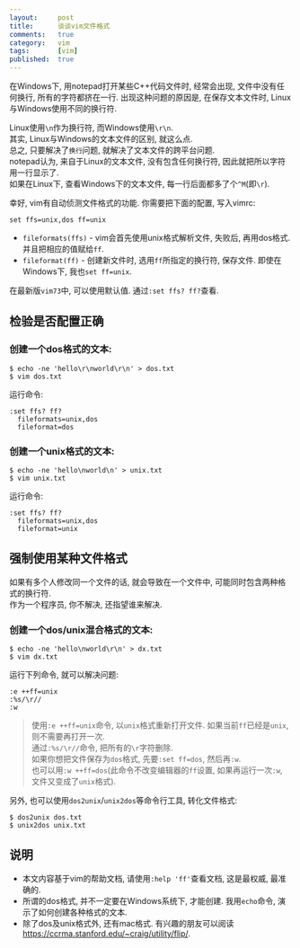 ```yaml
---
layout:     post
title:      谈谈vim文件格式
comments:   true
category:   vim
tags:       [vim]
published:  true
---
```


在Windows下, 用notepad打开某些C++代码文件时,
经常会出现, 文件中没有任何换行, 所有的字符都挤在一行.
出现这种问题的原因是, 在保存文本文件时, Linux与Windows使用不同的换行符.

Linux使用`\n`作为换行符, 而Windows使用`\r\n`.   
其实, Linux与Windows的文本文件的区别, 就这么点.  
总之, 只要解决了`换行`问题, 就解决了文本文件的跨平台问题.  
notepad认为, 来自于Linux的文本文件, 没有包含任何换行符, 因此就把所以字符用一行显示了.  
如果在Linux下, 查看Windows下的文本文件, 每一行后面都多了个`^M`(即`\r`).

幸好, vim有自动侦测文件格式的功能. 你需要把下面的配置, 写入vimrc:

    set ffs=unix,dos ff=unix

- `fileformats(ffs)` - vim会首先使用unix格式解析文件, 失败后, 再用dos格式. 并且把相应的值赋给`ff`.
- `fileformat(ff)` - 创建新文件时, 选用`ff`所指定的换行符, 保存文件. 即使在Windows下, 我也`set ff=unix`.

在最新版`vim73`中, 可以使用默认值. 通过`:set ffs? ff?`查看.

检验是否配置正确
----------------

### 创建一个dos格式的文本:

    $ echo -ne 'hello\r\nworld\r\n' > dos.txt
    $ vim dos.txt

运行命令:

    :set ffs? ff?
      fileformats=unix,dos
      fileformat=dos

### 创建一个unix格式的文本:

    $ echo -ne 'hello\nworld\n' > unix.txt
    $ vim unix.txt

运行命令:

    :set ffs? ff?
      fileformats=unix,dos
      fileformat=unix

强制使用某种文件格式
--------------------

如果有多个人修改同一个文件的话, 就会导致在一个文件中, 可能同时包含两种格式的换行符.  
作为一个程序员, 你不解决, 还指望谁来解决.

### 创建一个dos/unix混合格式的文本:

    $ echo -ne 'hello\nworld\r\n' > dx.txt
    $ vim dx.txt

运行下列命令, 就可以解决问题:

    :e ++ff=unix
    :%s/\r//
    :w

> 使用`:e ++ff=unix`命令, 以`unix`格式重新打开文件. 如果当前`ff`已经是`unix`, 则不需要再打开一次.  
> 通过`:%s/\r//`命令, 把所有的`\r`字符删除.  
> 如果你想把文件保存为`dos`格式, 先要`:set ff=dos`, 然后再`:w`.  
> 也可以用`:w ++ff=dos`(此命令不改变编辑器的`ff`设置, 如果再运行一次`:w`, 文件又变成了`unix`格式).

另外, 也可以使用`dos2unix`/`unix2dos`等命令行工具, 转化文件格式:

    $ dos2unix dos.txt
    $ unix2dos unix.txt

说明
----
- 本文内容基于vim的帮助文档, 请使用`:help 'ff'`查看文档, 这是最权威, 最准确的.
- 所谓的dos格式, 并不一定要在Windows系统下, 才能创建. 我用`echo`命令, 演示了如何创建各种格式的文本.  
- 除了dos及unix格式外, 还有mac格式. 有兴趣的朋友可以阅读<https://ccrma.stanford.edu/~craig/utility/flip/>.
